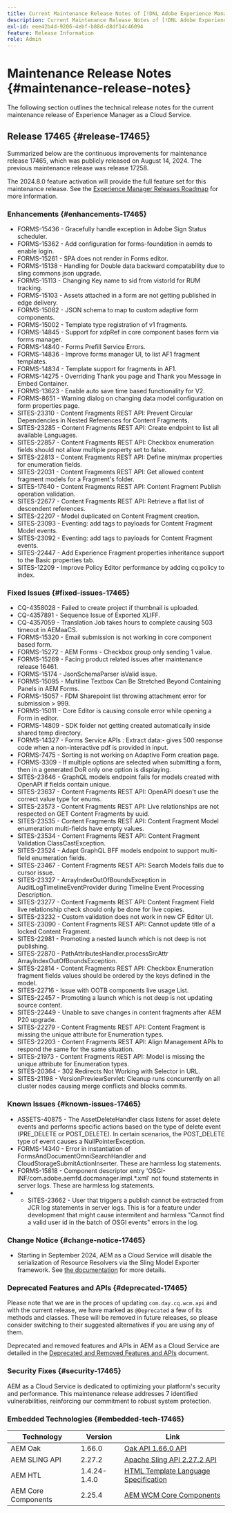 ```yaml
---
title: Current Maintenance Release Notes of [!DNL Adobe Experience Manager] as a Cloud Service.
description: Current Maintenance Release Notes of [!DNL Adobe Experience Manager] as a Cloud Service.
exl-id: eee42b4d-9206-4ebf-b88d-d8df14c46094
feature: Release Information
role: Admin
---
```


# Maintenance Release Notes {#maintenance-release-notes}

The following section outlines the technical release notes for the current maintenance release of Experience Manager as a Cloud Service.

## Release 17465 {#release-17465}

Summarized below are the continuous improvements for maintenance release 17465, which was publicly released on August 14, 2024. The previous maintenance release was release 17258.

The 2024.8.0 feature activation will provide the full feature set for this maintenance release. See the [Experience Manager Releases Roadmap](https://experienceleague.adobe.com/en/docs/experience-manager-release-information/aem-release-updates/update-releases-roadmap) for more information.

### Enhancements {#enhancements-17465}

* FORMS-15436 - Gracefully handle exception in Adobe Sign Status scheduler.
* FORMS-15362 - Add configuration for forms-foundation in aemds to enable login.
* FORMS-15261 - SPA does not render in Forms editor.
* FORMS-15138 - Handling for Double data backward compatability due to sling commons json upgrade.
* FORMS-15113 - Changing Key name to sid from vistorId for RUM tracking.
* FORMS-15103 - Assets attached in a form are not getting published in edge delivery.
* FORMS-15082 - JSON schema to map to custom adaptive form components.
* FORMS-15002 - Template type registration of v1 fragments.
* FORMS-14845 - Support for xdpRef in core component bases form via forms manager.
* FORMS-14840 - Forms Prefill Service Errors.
* FORMS-14836 - Improve forms manager UI, to list AF1 fragment templates.
* FORMS-14834 - Template support for fragments in AF1.
* FORMS-14275 - Overriding Thank you page and Thank you Message in Embed Container.
* FORMS-13623 - Enable auto save time based functionality for V2.
* FORMS-8651 - Warning dialog on changing data model configuration on form properties page.
* SITES-23310 - Content Fragments REST API: Prevent Circular Dependencies in Nested References for Content Fragments.
* SITES-23285 - Content Fragments REST API: Create endpoint to list all available Languages.
* SITES-22857 - Content Fragments REST API: Checkbox enumeration fields should not allow multiple property set to false.
* SITES-22813 - Content Fragments REST API: Define min/max properties for enumeration fields.
* SITES-22031 - Content Fragments REST API: Get allowed content fragment models for a Fragment's folder.
* SITES-17640 - Content Fragments REST API: Content Fragment Publish operation validation.
* SITES-22677 - Content Fragments REST API: Retrieve a flat list of descendent references.
* SITES-22207 - Model duplicated on Content Fragment creation.
* SITES-23093 - Eventing: add tags to payloads for Content Fragment Model events.
* SITES-23092 - Eventing: add tags to payloads for Content Fragment events.
* SITES-22447 - Add Experience Fragment properties inheritance support to the Basic properties tab.
* SITES-12209 - Improve Policy Editor performance by adding cq:policy to index.

### Fixed Issues {#fixed-issues-17465}

* CQ-4358028 - Failed to create project if thumbnail is uploaded.
* CQ-4357891 - Sequence Issue of Exported XLIFF.
* CQ-4357059 - Translation Job takes hours to complete causing 503 timeout in AEMaaCS.
* FORMS-15320 - Email submission is not working in core component based form.
* FORMS-15272 - AEM Forms - Checkbox group only sending 1 value.
* FORMS-15269 - Facing product related issues after maintenance release 16461.
* FORMS-15174 - JsonSchemaParser isValid issue.
* FORMS-15095 - Multiline Textbox Can Be Stretched Beyond Containing Panels in AEM Forms.
* FORMS-15057 - FDM Sharepoint list throwing attachment error for submission > 999.
* FORMS-15011 - Core Editor is causing console error while opening a Form in editor.
* FORMS-14809 - SDK folder not getting created automatically inside shared temp directory.
* FORMS-14327 - Forms Service APIs : Extract data:- gives 500 response code when a non-interactive pdf is provided in input.
* FORMS-7475 - Sorting is not working on Adaptive Form creation page.
* FORMS-3309 - If multiple options are selected when submitting a form, then in a generated DoR only one option is displaying.
* SITES-23646 - GraphQL models endpoint fails for models created with OpenAPI if fields contain unique.
* SITES-23637 - Content Fragments REST API: OpenAPI doesn't use the correct value type for enums.
* SITES-23573 - Content Fragments REST API: Live relationships are not respected on GET Content Fragments by uuid.
* SITES-23535 - Content Fragments REST API: Content Fragment Model enumeration multi-fields have empty values.
* SITES-23534 - Content Fragments REST API: Content Fragment Validation ClassCastException.
* SITES-23524 - Adapt GraphQL BFF models endpoint to support multi-field enumeration fields.
* SITES-23467 - Content Fragments REST API: Search Models fails due to cursor issue.
* SITES-23327 - ArrayIndexOutOfBoundsException in AuditLogTimelineEventProvider during Timeline Event Processing Description.
* SITES-23277 - Content Fragments REST API: Content Fragment Field live relationship check should only be done for live copies.
* SITES-23232 - Custom validation does not work in new CF Editor UI.
* SITES-23090 - Content Fragments REST API: Cannot update title of a locked Content Fragment.
* SITES-22981 - Promoting a nested launch which is not deep is not publishing.
* SITES-22870 - PathAttributesHandler.processSrcAttr ArrayIndexOutOfBoundsException.
* SITES-22814 - Content Fragments REST API: Checkbox Enumeration fragment fields values should be ordered by the keys defined in the model.
* SITES-22716 - Issue with OOTB components live usage List.
* SITES-22457 - Promoting a launch which is not deep is not updating source content.
* SITES-22449 - Unable to save changes in content fragments after AEM P20 upgrade.
* SITES-22279 - Content Fragments REST API: Content Fragment is missing the unique attribute for Enumeration types.
* SITES-22203 - Content Fragments REST API: Align Management APIs to respond the same for the same situation.
* SITES-21973 - Content Fragments REST API: Model is missing the unique attribute for Enumeration types.
* SITES-20364 - 302 Redirects Not Working with Selector in URL.
* SITES-21198 - VersionPreviewServlet: Cleanup runs concurrently on all cluster nodes causing merge conflicts and blocks commits.

### Known Issues {#known-issues-17465}

* ASSETS-40875 - The AssetDeleteHandler class listens for asset delete events and performs specific actions based on the type of delete event (PRE_DELETE or POST_DELETE). In certain scenarios, the POST_DELETE type of event causes a NullPointerException.
* FORMS-14340 - Error in instantiation of FormsAndDocumentOmniSearchHandler and CloudStorageSubmitActionInserter. These are harmless log statements.
* FORMS-15818 - Component descriptor entry 'OSGI-INF/com.adobe.aemfd.docmanager.impl.*.xml' not found statements in server logs. These are harmless log statements.
* * SITES-23662 - User that triggers a publish cannot be extracted from JCR log statements in server logs. This is for a feature under development that might cause intermitent and harmless "Cannot find a valid user id in the batch of OSGI events" errors in the log.

### Change Notice {#change-notice-17465}

* Starting in September 2024, AEM as a Cloud Service will disable the serialization of Resource Resolvers via the Sling Model Exporter framework. See [the documentation](/help/implementing/developing/hybrid/disallow-the-serialization-of-resourceresolvers-via-sling-model-exporter.md) for more details.

### Deprecated Features and APIs {#deprecated-17465}

Please note that we are in the proces of updating `com.day.cq.wcm.api` and with the current release, we have marked as `@Deprecated` a few of its methods and classes. These will be removed in future releases, so please consider switching to their suggested alternatives if you are using any of them.

Deprecated and removed features and APIs in AEM as a Cloud Service are detailed in the [Deprecated and Removed Features and APIs](/help/release-notes/deprecated-removed-features.md) document.

### Security Fixes {#security-17465}

AEM as a Cloud Service is dedicated to optimizing your platform's security and performance. This maintenance release addresses 7 identified vulnerabilities, reinforcing our commitment to robust system protection.

### Embedded Technologies {#embedded-tech-17465}

|Technology|Version|Link|
|---|---|---|
|AEM Oak | 1.66.0|[Oak API 1.66.0 API](https://www.javadoc.io/doc/org.apache.jackrabbit/oak-api/1.66.0/index.html)| 
|AEM SLING API | 2.27.2 |[Apache Sling API 2.27.2 API](https://www.javadoc.io/doc/org.apache.sling/org.apache.sling.api/latest/index.html)|
|AEM HTL| 1.4.24-1.4.0 |[HTML Template Language Specification](https://github.com/adobe/htl-spec)|
|AEM Core Components| 2.25.4|[AEM WCM Core Components](https://github.com/adobe/aem-core-wcm-components)|
